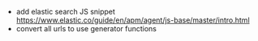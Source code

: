 - add elastic search JS snippet https://www.elastic.co/guide/en/apm/agent/js-base/master/intro.html
- convert all urls to use generator functions
